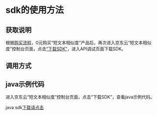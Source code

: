 # **sdk的使用方法**

## 获取说明 
根据[购买流程](../Pricing/Purchase-Process.md)，0元购买“短文本相似度”产品后，再次进入京东云“短文本相似度”控制台页面，点击[“下载SDK”](https://jdai.s3.cn-north-1.jdcloud-oss.com/aisdk/sdk/sdk-0.3.0-20190425.125910-4.jar)，进入API调试页面下载SDK。

## 调用方式

## java示例代码
进入京东云“短文本相似度”控制台页面，点击“下载SDK”，查看java示例代码。

java sdk[下载请点击](https://jdai.s3.cn-north-1.jdcloud-oss.com/aisdk/sdk/sdk-0.3.0-20190425.125910-4.jar)

